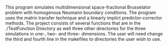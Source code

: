 This program simulates multidimensional space-fractional Brusselator problem with homogenous Neumann boundary conditions. The program uses the matrix transfer technique and a linearly implict predictor-corrector methods.
The project consists of several functions that are in the ./TestFunction Directory as well three other directories for the three simulations in one-, two- and three- dimensions.
The user will need change the third and fourth line  in the makefiles to directories the user wish to use.
